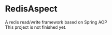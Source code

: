 # RedisAspect
A redis read/write framework based on Spring AOP<br>
This project is not finished yet.
